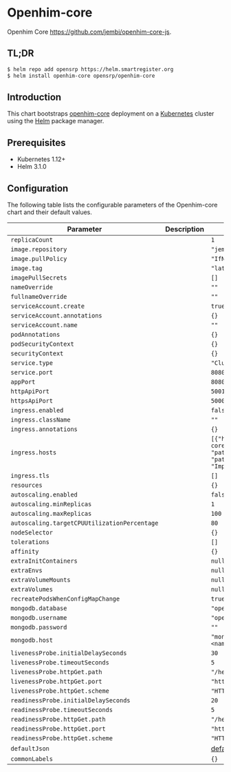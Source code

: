 # Openhim-core

Openhim Core https://github.com/jembi/openhim-core-js.

## TL;DR

```bash
$ helm repo add opensrp https://helm.smartregister.org
$ helm install openhim-core opensrp/openhim-core
```

## Introduction

This chart bootstraps [openhim-core](https://github.com/jembi/openhim-core-js) deployment on a [Kubernetes](http://kubernetes.io) cluster using the [Helm](https://helm.sh) package manager.

## Prerequisites

- Kubernetes 1.12+
- Helm 3.1.0


## Configuration

The following table lists the configurable parameters of the Openhim-core chart and their default values.

| Parameter                | Description             | Default        |
| ------------------------ | ----------------------- | -------------- |
| `replicaCount` |  | `1` |
| `image.repository` |  | `"jembi/openhim-core"` |
| `image.pullPolicy` |  | `"IfNotPresent"` |
| `image.tag` |  | `"latest"` |
| `imagePullSecrets` |  | `[]` |
| `nameOverride` |  | `""` |
| `fullnameOverride` |  | `""` |
| `serviceAccount.create` |  | `true` |
| `serviceAccount.annotations` |  | `{}` |
| `serviceAccount.name` |  | `""` |
| `podAnnotations` |  | `{}` |
| `podSecurityContext` |  | `{}` |
| `securityContext` |  | `{}` |
| `service.type` |  | `"ClusterIP"` |
| `service.port` |  | `8080` |
| `appPort` |  | `8080` |
| `httpApiPort` |  | `5001` |
| `httpsApiPort` |  | `5000` |
| `ingress.enabled` |  | `false` |
| `ingress.className` |  | `""` |
| `ingress.annotations` |  | `{}` |
| `ingress.hosts` |  | `[{"host": "openhim-core.local", "port": null, "paths": [{"path": "/", "pathType": "ImplementationSpecific"}]}]` |
| `ingress.tls` |  | `[]` |
| `resources` |  | `{}` |
| `autoscaling.enabled` |  | `false` |
| `autoscaling.minReplicas` |  | `1` |
| `autoscaling.maxReplicas` |  | `100` |
| `autoscaling.targetCPUUtilizationPercentage` |  | `80` |
| `nodeSelector` |  | `{}` |
| `tolerations` |  | `[]` |
| `affinity` |  | `{}` |
| `extraInitContainers` |  | `null` |
| `extraEnvs` |  | `null` |
| `extraVolumeMounts` |  | `null` |
| `extraVolumes` |  | `null` |
| `recreatePodsWhenConfigMapChange` |  | `true` |
| `mongodb.database` |  | `"openhim"` |
| `mongodb.username` |  | `"openhim"` |
| `mongodb.password` |  | `""` |
| `mongodb.host` |  | `"mongodb.<namespace>.svc.cluster.local"` |
| `livenessProbe.initialDelaySeconds` |  | `30` |
| `livenessProbe.timeoutSeconds` |  | `5` |
| `livenessProbe.httpGet.path` |  | `"/heartbeat"` |
| `livenessProbe.httpGet.port` |  | `"http"` |
| `livenessProbe.httpGet.scheme` |  | `"HTTPS"` |
| `readinessProbe.initialDelaySeconds` |  | `20` |
| `readinessProbe.timeoutSeconds` |  | `5` |
| `readinessProbe.httpGet.path` |  | `"/heartbeat"` |
| `readinessProbe.httpGet.port` |  | `"http"` |
| `readinessProbe.httpGet.scheme` |  | `"HTTPS"` |
| `defaultJson` |  | [default.json](https://github.com/jembi/openhim-core-js/blob/master/config/default.json)|
| `commonLabels` |  | `{}` |  
